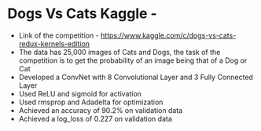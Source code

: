 # Dogs Vs Cats Kaggle - 
- Link of the competition - https://www.kaggle.com/c/dogs-vs-cats-redux-kernels-edition
- The data has 25,000 images of Cats and Dogs, the task of the competition is to get the probability of an image being that of 
  a Dog or Cat
- Developed a ConvNet with 8 Convolutional Layer and 3 Fully Connected Layer
- Used ReLU and sigmoid for activation
- Used rmsprop and Adadelta for optimization
- Achieved an accuracy of 90.2% on validation data
- Achieved a log_loss of 0.227 on validation data

